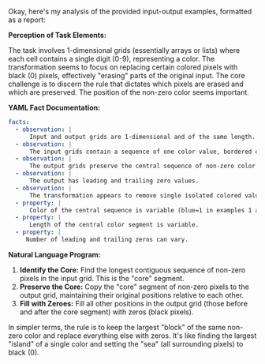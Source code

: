 Okay, here's my analysis of the provided input-output examples, formatted as a report:

**Perception of Task Elements:**

The task involves 1-dimensional grids (essentially arrays or lists) where each cell contains a single digit (0-9), representing a color. The transformation seems to focus on replacing certain colored pixels with black (0) pixels, effectively "erasing" parts of the original input. The core challenge is to discern the rule that dictates which pixels are erased and which are preserved. The position of the non-zero color seems important.

**YAML Fact Documentation:**


```yaml
facts:
  - observation: |
      Input and output grids are 1-dimensional and of the same length.
  - observation: |
      The input grids contain a sequence of one color value, bordered on either side by zeros.
  - observation: |
      The output grids preserve the central sequence of non-zero color values.
  - observation: |
      The output has leading and trailing zero values.
  - observation: |
      The transformation appears to remove single isolated colored values, and replace by zeroes, on the edges.
  - property: |
      Color of the central sequence is variable (blue=1 in examples 1 and 2, green=3 in example 3).
  - property: |
      Length of the central color segment is variable.
  - property: |
     Number of leading and trailing zeros can vary.

```


**Natural Language Program:**

1.  **Identify the Core:** Find the longest contiguous sequence of non-zero pixels in the input grid. This is the "core" segment.
2.  **Preserve the Core:** Copy the "core" segment of non-zero pixels to the output grid, maintaining their original positions relative to each other.
3.  **Fill with Zeroes:** Fill all other positions in the output grid (those before and after the core segment) with zeros (black pixels).

In simpler terms, the rule is to keep the largest "block" of the same non-zero color and replace everything else with zeros. It's like finding the largest "island" of a single color and setting the "sea" (all surrounding pixels) to black (0).
